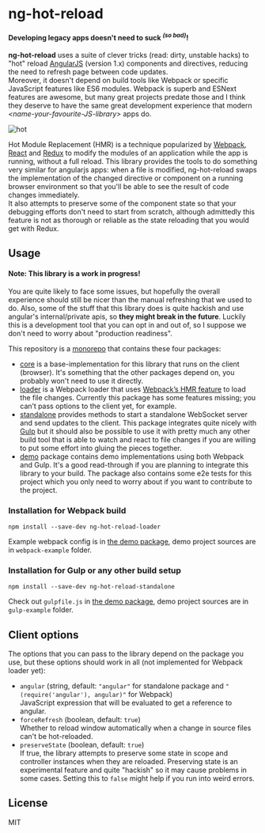 # ng-hot-reload

#### Developing legacy apps doesn't need to suck <sup><i>(so bad)</i></sup>!

**ng-hot-reload** uses a suite of clever tricks (read: dirty, unstable hacks) to "hot" reload [AngularJS](https://angularjs.org/) (version 1.x) components and directives, reducing the need to refresh page between code updates.  
Moreover, it doesn't depend on build tools like Webpack or specific JavaScript features like ES6 modules.
Webpack is superb and ESNext features are awesome, but many great projects predate those and I think they deserve to have the same great development experience that modern *&lt;name-your-favourite-JS-library&gt;* apps do. 

![hot](https://github.com/noppa/ng-hot-reload/raw/master/assets/preview.gif "hot hot hot")

Hot Module Replacement (HMR) is a technique popularized by [Webpack](https://webpack.js.org/), [React](https://facebook.github.io/react/) and [Redux](http://redux.js.org/) to modify the modules of an application while the app is running, without a full reload. This library provides the tools to do something very similar for angularjs apps: when a file is modified, ng-hot-reload swaps the implementation of the changed directive or component on a running browser environment so that you'll be able to see the result of code changes immediately.  
It also attempts to preserve some of the component state so that your debugging efforts don't need to start from scratch, although admittedly this feature is not as thorough or reliable as the state reloading that you would get with Redux.

## Usage
#### Note: This library is a work in progress!
You are quite likely to face some issues, but hopefully the overall experience should still be nicer than the manual refreshing that we used to do.
Also, some of the stuff that this library does is quite hackish and use angular's internal/private apis, so **they might break in the future**. Luckily this is a development tool that you can opt in and out of, so I suppose we don't need to worry about "production readiness".

This repository is a [monorepo](https://github.com/babel/babel/blob/master/doc/design/monorepo.md) that contains these four packages:
- [core](https://www.npmjs.com/package/ng-hot-reload-core) is a base-implementation for this library that runs on the client (browser). It's something that the other packages depend on, you probably won't need to use it directly.
- [loader](https://www.npmjs.com/package/ng-hot-reload-loader) is a Webpack loader that uses [Webpack’s HMR feature](https://webpack.js.org/concepts/hot-module-replacement/) to load the file changes. Currently this package has some features missing; you can’t pass options to the client yet, for example.
- [standalone](https://www.npmjs.com/package/ng-hot-reload-standalone) provides methods to start a standalone WebSocket server and send updates to the client. This package integrates quite nicely with [Gulp](https://gulpjs.com/) but it should also be possible to use it with pretty much any other build tool that is able to watch and react to file changes if you are willing to put some effort into gluing the pieces together.
- [demo](https://github.com/noppa/ng-hot-reload/tree/master/packages/demo) package contains demo implementations using both Webpack and Gulp. It's a good read-through if you are planning to integrate this library to your build. The package also contains some e2e tests for this project which you only need to worry about if you want to contribute to the project.

### Installation for Webpack build

`npm install --save-dev ng-hot-reload-loader`

Example webpack config is in [the demo package](https://github.com/noppa/ng-hot-reload/tree/master/packages/demo), demo project sources are in `webpack-example` folder.

### Installation for Gulp or any other build setup

`npm install --save-dev ng-hot-reload-standalone`

Check out `gulpfile.js` in [the demo package](https://github.com/noppa/ng-hot-reload/tree/master/packages/demo), demo project sources are in `gulp-example` folder. 

## Client options
The options that you can pass to the library depend on the package you use, but these options should work in all (not implemented for Webpack loader yet):

- `angular` (string, default: `"angular"` for standalone package and `"(require('angular'), angular)"` for Webpack)  
JavaScript expression that will be
evaluated to get a reference to angular.
- `forceRefresh` (boolean, default: `true`)  
Whether to reload window automatically
when a change in source files can't be
hot-reloaded.
- `preserveState` (boolean, default: `true`)  
If true, the library attempts to
preserve some state in scope and controller
instances when they are reloaded. Preserving
state is an experimental feature and quite "hackish"
so it may cause problems in some cases. Setting this
to `false` might help if you run into weird errors.

## License
MIT